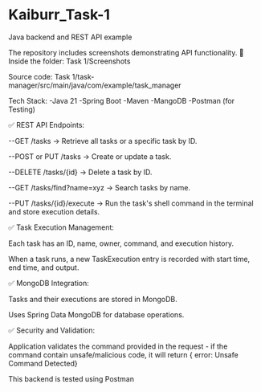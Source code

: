 # Kaiburr_Task-1
Java backend and REST API example

The repository includes screenshots demonstrating API functionality. 🚀
Inside the folder: Task 1/Screenshots

Source code: Task 1/task-manager/src/main/java/com/example/task_manager

Tech Stack:
  -Java 21
  -Spring Boot
  -Maven
  -MangoDB
  -Postman (for Testing)

✅ REST API Endpoints:

--GET /tasks → Retrieve all tasks or a specific task by ID.

--POST or PUT /tasks → Create or update a task.

--DELETE /tasks/{id} → Delete a task by ID.

--GET /tasks/find?name=xyz → Search tasks by name.

--PUT /tasks/{id}/execute → Run the task's shell command in the terminal and store execution details.

✅ Task Execution Management:

Each task has an ID, name, owner, command, and execution history.

When a task runs, a new TaskExecution entry is recorded with start time, end time, and output.

✅ MongoDB Integration:

Tasks and their executions are stored in MongoDB.

Uses Spring Data MongoDB for database operations.

✅ Security and Validation:

Application validates the command provided in the request - if the command contain unsafe/malicious code, it will return { error: Unsafe Command Detected}

This backend is tested using Postman

